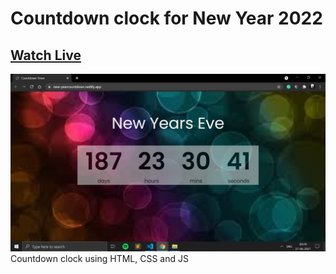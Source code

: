 # Countdown clock for New Year 2022

## [Watch Live](https://new-yearcountdown.netlify.app/)

![Snapshot](ss.png)
Countdown clock using HTML, CSS and JS
